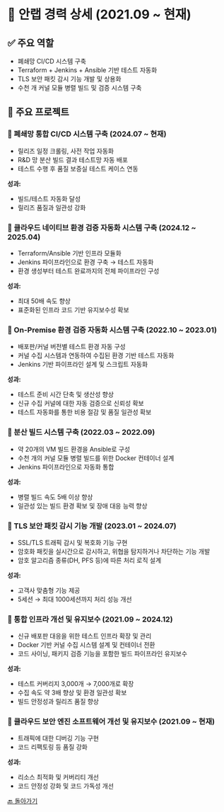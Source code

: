 # 🏢 안랩 경력 상세 (2021.09 \~ 현재)

## ✅ 주요 역할

* 폐쇄망 CI/CD 시스템 구축
* Terraform + Jenkins + Ansible 기반 테스트 자동화
* TLS 보안 패킷 감시 기능 개발 및 상용화
* 수천 개 커널 모듈 병렬 빌드 및 검증 시스템 구축

## 📌 주요 프로젝트

### 🔹 폐쇄망 통합 CI/CD 시스템 구축 (2024.07 \~ 현재)

* 릴리즈 일정 크롤링, 사전 작업 자동화
* R&D 망 분산 빌드 결과 테스트망 자동 배포
* 테스트 수행 후 품질 보증실 테스트 케이스 연동

**성과:**

* 빌드/테스트 자동화 달성
* 릴리즈 품질과 일관성 강화

### 🔹 클라우드 네이티브 환경 검증 자동화 시스템 구축 (2024.12 \~ 2025.04)

* Terraform/Ansible 기반 인프라 모듈화
* Jenkins 파이프라인으로 환경 구축 → 테스트 자동화
* 환경 생성부터 테스트 완료까지의 전체 파이프라인 구성

**성과:**

* 최대 50배 속도 향상
* 표준화된 인프라 코드 기반 유지보수성 확보

### 🔹 On-Premise 환경 검증 자동화 시스템 구축 (2022.10 \~ 2023.01)

* 배포판/커널 버전별 테스트 환경 자동 구성
* 커널 수집 시스템과 연동하여 수집된 환경 기반 테스트 자동화
* Jenkins 기반 파이프라인 설계 및 스크립트 자동화

**성과:**

* 테스트 준비 시간 단축 및 생산성 향상
* 신규 수집 커널에 대한 자동 검증으로 신뢰성 확보
* 테스트 자동화를 통한 비용 절감 및 품질 일관성 확보

### 🔹 분산 빌드 시스템 구축 (2022.03 \~ 2022.09)

* 약 20개의 VM 빌드 환경을 Ansible로 구성
* 수천 개의 커널 모듈 병렬 빌드를 위한 Docker 컨테이너 설계
* Jenkins 파이프라인으로 자동화 통합

**성과:**

* 병렬 빌드 속도 5배 이상 향상
* 일관성 있는 빌드 환경 확보 및 장애 대응 능력 향상

### 🔹 TLS 보안 패킷 감시 기능 개발 (2023.01 \~ 2024.07)

* SSL/TLS 트래픽 감시 및 복호화 기능 구현
* 암호화 패킷을 실시간으로 감시하고, 위협을 탐지하거나 차단하는 기능 개발
* 암호 알고리즘 종류(DH, PFS 등)에 따른 처리 로직 설계

**성과:**

* 고객사 맞춤형 기능 제공
* 5세션 → 최대 1000세션까지 처리 성능 개선

### 🔹 통합 인프라 개선 및 유지보수 (2021.09 \~ 2024.12)

* 신규 배포판 대응을 위한 테스트 인프라 확장 및 관리
* Docker 기반 커널 수집 시스템 설계 및 컨테이너 전환
* 코드 사이닝, 패키지 검증 기능을 포함한 빌드 파이프라인 유지보수

**성과:**

* 테스트 커버리지 3,000개 → 7,000개로 확장
* 수집 속도 약 3배 향상 및 환경 일관성 확보
* 빌드 안정성과 릴리즈 품질 향상


### 🔹 클라우드 보안 엔진 소프트웨어 개선 및 유지보수 (2021.09 \~ 현재)

* 트래픽에 대한 디버깅 기능 구현
* 코드 리팩토링 등 품질 강화

**성과:**

* 리소스 최적화 및 커버리티 개선
* 코드 안정성 강화 및 코드 가독성 개선

[🔙 돌아가기](./README.md)
